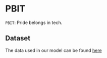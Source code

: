# PBIT
`PBIT`: Pride belongs in tech.

## Dataset
The data used in our model can be found [here](https://www.kaggle.com/competitions/jigsaw-toxic-comment-classification-challenge/data?select=train.csv.zip)